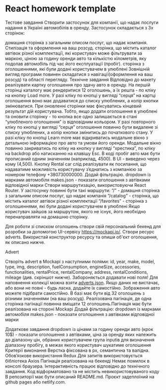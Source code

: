 # React homework template

Тестове завдання Створити застосунок для компанії, що надає послуги надання в
Україні автомобілів в оренду. Застосунок складається з 3х сторінок:

домашня сторінка з загальним описом послуг, що надає компанія. Стилізація та
оформлення на ваш розсуд. сторінка, що містить каталог автівок різної
комплектації, які користувач може фільтрувати за маркою, ціною за годину оренди
авто та кількістю кілометрів, яку подолав автомобіль під час його експлуатації
(пробіг). сторінка з оголошеннями, які були додані користувачем в улюблені
Зовнішній вигляд програми повинен складатися з навігації(оформлення на ваш
розсуд) та області перегляду. Технічне завдання Відповідно до макету реалізувати
картку оголошення про здачу авто в оренду. На першій сторінці каталогу має
рендеритися 12 оголошень, а їх решта - по кліку на кнопку Load more. У разі
кліку по кнопці у вигляді “серця” на картці оголошення воно має додаватися до
списку улюблених, а колір кнопки змінюватися. При оновленні сторінки має
фіксуватись кінцевий результат дій користувача. Тобто, якщо додати оголошення в
улюблені та оновити сторінку - то кнопка все одно залишається в стані
“улюбленого оголошення” із відповідним кольором. У разі повторного кліку по
кнопці у вигляді “серця” оголошення повинно бути видалене зі списку улюблених, а
колір кнопки змінитись до початкового стану. У разі кліку по кнопці Learn more
має відкриватись модальне вікно з детальною інформацією про авто та умови його
оренди. Модальне вікно повинно закриватись по кліку на кнопку у вигляді
“хрестика”, по кліку на backdrop або натисканню на клавішу Esc. В коді пробіг
авто має бути прописаний одним значенням (наприклад, 4500). В UI - виведено
через кому (4,500). Кнопку Rental car слід реалізувати як посилання, що
надаватиме можливість користувачу зʼєднатись з компанією за номером телефону
+380730000000. Додай фільтрацію. dropdown із марками автомобіля makes.json -
показати оголошення з автівками відповідної марки Створи маршрутизацію,
використовуючи React Router. У застосунку повинні бути такі маршрути: “/” -
домашня сторінка з загальним описом послуг, що надає компанія “/catalog” -
сторінка, що містить каталог автівок різної комплектації “/favorites” - сторінка
з оголошеннями, які були додані користувачем в улюблені Якщо користувач зайшов
за маршрутом, якого не існує, його необхідно перенаправляти на домашню сторінку.

Для роботи зі списком оголошень створи свій персональний бекенд для розробки за
допомогою UI-сервісу https://mockapi.io/. Створи ресурс adverts. Використай
конструктор ресурсу та опиши об'єкт оголошення, як описано нижче.

Advert

Створіть advert в Mockapi з наступними полями: id, year, make, model, type, img,
description, fuelConsumption, engineSize, accessories, functionalities,
rentalPrice, rentalCompany, address, rentalConditions, mileage (див. скріншот
нижче). Забороняється додавати нові поля! Для наповнення колекції можна взяти
[adverts.json](https://drive.google.com/file/d/1sDtZQX4awbRiqa5mSagngqKBZeMMRUMO/view).
Якщо даних не вистачає, або вони не повні - будь ласка, додайте їх самостійно.
Зображення авто можете підібрати самостійно. В базі має бути від 32 оголошень з
різними значеннями (на ваш розсуд). Реалізована пагінація, де одна сторінка
пагінації повинна вміщати 12 оголошень.Пагінація має бути реалізована на стороні
Mockapi Додай фільтрацію: dropdown із марками автомобіля makes.json - показати
оголошення з автівками відповідної марки

Додаткове завдання dropdown із цінами за годину оренди авто (крок 10$) -
показати оголошення з автівками, ціна за оренду яких належить до діапазону цін,
обраних користувачем група inputів для визначення діапазону пробігу, в межах
якого користувач шукатиме оголошення Критерії виконання Верстка фіксована в рх,
семантична та валідна. Обов’язкове використання Redux Для запитів
використовується бібліотека Axios Пагінація реалізована на бекенді Немає помилок
в консолі браузера. Інтерактивність працює відповідно до технічного завдання.
Код відформатовано та не містить невикористовуваного коду В репозиторії має бути
описаний README.md. Проєкт задеплоїний на github pages або netlify.com.
